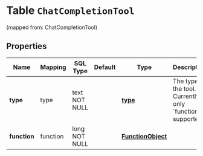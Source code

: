 
# Table `ChatCompletionTool`
(mapped from: ChatCompletionTool)

## Properties
Name | Mapping | SQL Type | Default | Type | Description | Notes
---- | ------- | -------- | ------- | ---- | ----------- | -----
**type** | type | text NOT NULL |  | [**type**](#Type) | The type of the tool. Currently, only &#x60;function&#x60; is supported. | 
**function** | function | long NOT NULL |  | [**FunctionObject**](FunctionObject.md) |  |  [foreignkey]




